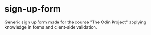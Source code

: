 # sign-up-form
Generic sign up form made for the course "The Odin Project" applying knowledge in forms and client-side validation.
